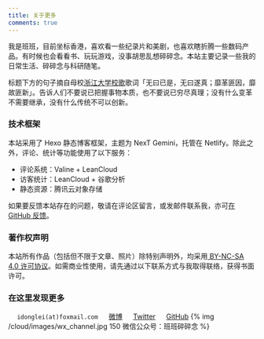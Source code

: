 ```yaml
---
title: 关于更多
comments: true
---
```

我是班班，目前坐标香港，喜欢看一些纪录片和美剧，也喜欢瞎折腾一些数码产品。有时候也会看看书、玩玩游戏，没事胡思乱想碎碎念。本站主要记录一些我的日常生活、碎碎念与科研随笔。

标题下方的句子摘自母校[浙江大学校歌](https://www.bilibili.com/video/av15024170)歌词「无曰已是，无曰遂真；靡革匪因，靡故匪新」。告诉人们不要说已把握事物本质，也不要说已穷尽真理；没有什么变革不需要继承，没有什么传统不可以创新。

### 技术框架

本站采用了 Hexo 静态博客框架，主题为 NexT Gemini，托管在 Netlify。除此之外，评论、统计等功能使用了以下服务：

* 评论系统：Valine + LeanCloud
* 访客统计：LeanCloud + 谷歌分析
* 静态资源：腾讯云对象存储

如果要反馈本站存在的问题，敬请在评论区留言，或发邮件联系我，亦可[在 GitHub 反馈](https://github.com/lei2rock/blog/issues)。

### 著作权声明

本站所有作品（包括但不限于文章、照片）除特别声明外，均采用[<i class="fa fa-fw fa-creative-commons"></i> BY-NC-SA 4.0 许可协议](https://creativecommons.org/licenses/by-nc-sa/4.0/deed.zh)。如需商业性使用，请先通过以下联系方式与我取得联络，获得书面许可。

### 在这里发现更多
&emsp;<i class="fa fa-fw fa-envelope"></i> `idonglei(at)foxmail.com`
&emsp;<i class="fa fa-fw fa-weibo"></i> [微博](https://weibo.com/1156774800 "@木东三石")
&emsp;<i class="fa fa-fw fa-twitter"></i> [Twitter](https://twitter.com/lei2rock "@lei2rock")
&emsp;<i class="fa fa-fw fa-github"></i> [GitHub](https://github.com/lei2rock "@lei2rock")
{% img /cloud/images/wx_channel.jpg 150 微信公众号：班班碎碎念 %}
